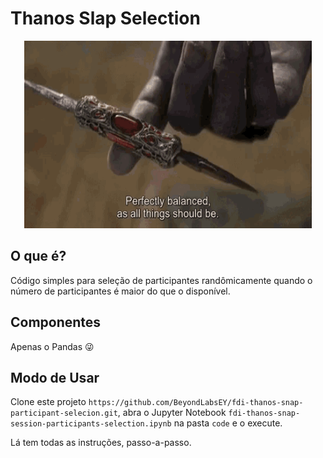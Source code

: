 # Thanos Slap Selection

 <p align="center">
  <img width="460" height="300" src="https://github.com/BeyondLabsEY/fdi-thanos-snap-participant-selecion/blob/master/code/thanos.gif">
</p>

## O que é?

Código simples para seleção de participantes randômicamente quando o número de participantes é maior do que o disponível.

## Componentes

Apenas o Pandas 😜

## Modo de Usar

Clone este projeto ```https://github.com/BeyondLabsEY/fdi-thanos-snap-participant-selecion.git```, abra o Jupyter Notebook ```fdi-thanos-snap-session-participants-selection.ipynb``` na pasta ```code``` e o execute.

Lá tem todas as instruções, passo-a-passo.
